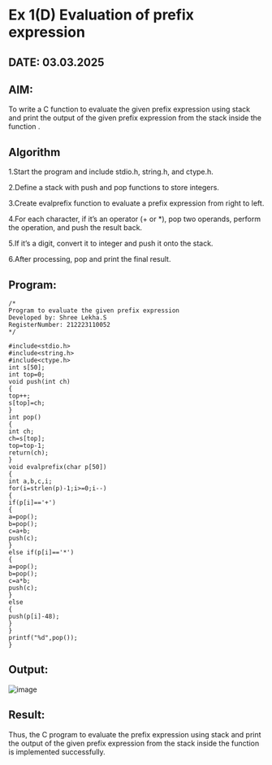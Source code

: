 # Ex 1(D) Evaluation of prefix expression
## DATE: 03.03.2025
## AIM:
To write a C function to evaluate the given prefix expression using stack and print the output of the given prefix expression from the stack inside the function . 

## Algorithm

1.Start the program and include stdio.h, string.h, and ctype.h.

2.Define a stack with push and pop functions to store integers.

3.Create evalprefix function to evaluate a prefix expression from right to left.

4.For each character, if it’s an operator (+ or *), pop two operands, perform the operation, and push the result back.

5.If it’s a digit, convert it to integer and push it onto the stack.

6.After processing, pop and print the final result.

  

## Program:
```
/*
Program to evaluate the given prefix expression
Developed by: Shree Lekha.S
RegisterNumber: 212223110052
*/

#include<stdio.h>
#include<string.h>
#include<ctype.h>
int s[50];
int top=0;
void push(int ch)
{
top++;
s[top]=ch;
}
int pop()
{
int ch;
ch=s[top];
top=top-1;
return(ch);
}
void evalprefix(char p[50])
{
int a,b,c,i;
for(i=strlen(p)-1;i>=0;i--)
{
if(p[i]=='+')
{
a=pop();
b=pop();
c=a+b;
push(c);
}
else if(p[i]=='*')
{
a=pop();
b=pop();
c=a*b;
push(c);
}
else
{
push(p[i]-48);
}
}
printf("%d",pop());
}

```

## Output:
![image](https://github.com/user-attachments/assets/26c180b4-5fd8-4867-812f-53d795d0d9c5)


## Result:
Thus, the C program to evaluate the prefix expression using stack and print the output of the given prefix expression from the stack inside the function is implemented successfully.

